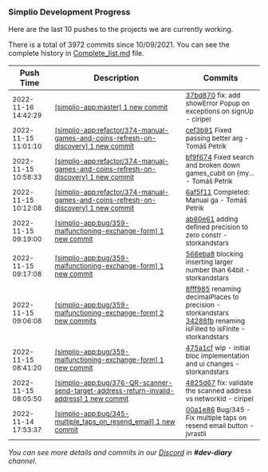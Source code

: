 
### Simplio Development Progress

Here are the last 10 pushes to the projects we are currently working.

There is a total of 3972 commits since 10/09/2021. You can see the complete history in
 [Complete_list.md](Complete_list.md) file.

| Push Time | Description | Commits |
| --- | --- | --- |
| <sub>2022-11-16 14:42:29</sub> | <sub>[[simplio-app:master] 1 new commit](https://github.com/SimplioOfficial/simplio-app/commit/37bd870c5f9bfb0b72c6e3c227d55aeca48e055c)</sub> | <sub>[37bd870](https://github.com/SimplioOfficial/simplio-app/commit/37bd870c5f9bfb0b72c6e3c227d55aeca48e055c) fix: add showError Popup on exceptions on signUp - ciripel</sub> |
| <sub>2022-11-15 11:01:10</sub> | <sub>[[simplio-app:refactor/374\-manual\-games\-and\-coins\-refresh\-on\-discovery] 1 new commit](https://github.com/SimplioOfficial/simplio-app/commit/cef3b91a7c2deb1e47f39d48bda7f6de6045ada1)</sub> | <sub>[cef3b91](https://github.com/SimplioOfficial/simplio-app/commit/cef3b91a7c2deb1e47f39d48bda7f6de6045ada1) Fixed passing better arg - Tomáš Petrík</sub> |
| <sub>2022-11-15 10:58:33</sub> | <sub>[[simplio-app:refactor/374\-manual\-games\-and\-coins\-refresh\-on\-discovery] 1 new commit](https://github.com/SimplioOfficial/simplio-app/commit/bf9f674f1a09de5fec9ff1e85725273f081bfc81)</sub> | <sub>[bf9f674](https://github.com/SimplioOfficial/simplio-app/commit/bf9f674f1a09de5fec9ff1e85725273f081bfc81) Fixed search and broken down games_cubit on {my... - Tomáš Petrík</sub> |
| <sub>2022-11-15 10:12:08</sub> | <sub>[[simplio-app:refactor/374\-manual\-games\-and\-coins\-refresh\-on\-discovery] 1 new commit](https://github.com/SimplioOfficial/simplio-app/commit/6af5f110c7ffbb26ecdb338efd10d2a9f8bc2dd3)</sub> | <sub>[6af5f11](https://github.com/SimplioOfficial/simplio-app/commit/6af5f110c7ffbb26ecdb338efd10d2a9f8bc2dd3) Completed: Manual ga - Tomáš Petrík</sub> |
| <sub>2022-11-15 09:19:00</sub> | <sub>[[simplio-app:bug/359\-malfunctioning\-exchange\-form] 1 new commit](https://github.com/SimplioOfficial/simplio-app/commit/ab60e6184d6d7197bfc5563238c92df09cb6c45d)</sub> | <sub>[ab60e61](https://github.com/SimplioOfficial/simplio-app/commit/ab60e6184d6d7197bfc5563238c92df09cb6c45d) adding defined precision to zero constr - storkandstars</sub> |
| <sub>2022-11-15 09:17:08</sub> | <sub>[[simplio-app:bug/359\-malfunctioning\-exchange\-form] 1 new commit](https://github.com/SimplioOfficial/simplio-app/commit/566eba8c6ca7f9eb0c6be8e9c822e9ccf3863ef2)</sub> | <sub>[566eba8](https://github.com/SimplioOfficial/simplio-app/commit/566eba8c6ca7f9eb0c6be8e9c822e9ccf3863ef2) blocking inserting larger number than 64bit - storkandstars</sub> |
| <sub>2022-11-15 09:06:08</sub> | <sub>[[simplio-app:bug/359\-malfunctioning\-exchange\-form] 2 new commits](https://github.com/SimplioOfficial/simplio-app/compare/475a1cff8edf...34288fb96cec)</sub> | <sub>[8fff985](https://github.com/SimplioOfficial/simplio-app/commit/8fff98598a5331fde3e3f65ea94bce4f41b344f1) renaming decimalPlaces to precision - storkandstars<br>[34288fb](https://github.com/SimplioOfficial/simplio-app/commit/34288fb96cec9d380b94c81f95fc89a1ffc75d2b) renaming isFilled to isFinite - storkandstars</sub> |
| <sub>2022-11-15 08:41:20</sub> | <sub>[[simplio-app:bug/359\-malfunctioning\-exchange\-form] 1 new commit](https://github.com/SimplioOfficial/simplio-app/commit/475a1cff8edf94dc8bd020af433fd4bd87620ac3)</sub> | <sub>[475a1cf](https://github.com/SimplioOfficial/simplio-app/commit/475a1cff8edf94dc8bd020af433fd4bd87620ac3) wip - initial bloc implementation and ui changes - storkandstars</sub> |
| <sub>2022-11-15 08:05:50</sub> | <sub>[[simplio-app:bug/376\-QR\-scanner\-send\-target\-address\-return\-invalid\-address] 1 new commit](https://github.com/SimplioOfficial/simplio-app/commit/4825d67b3b712d7be212d9b024953be2212dbaf6)</sub> | <sub>[4825d67](https://github.com/SimplioOfficial/simplio-app/commit/4825d67b3b712d7be212d9b024953be2212dbaf6) fix: validate the scanned address vs networkId - ciripel</sub> |
| <sub>2022-11-14 17:53:37</sub> | <sub>[[simplio-app:bug/345\-multiple\_taps\_on\_resend\_email] 1 new commit](https://github.com/SimplioOfficial/simplio-app/commit/00a1e86a5640f780c962c7e3f14a402f05889738)</sub> | <sub>[00a1e86](https://github.com/SimplioOfficial/simplio-app/commit/00a1e86a5640f780c962c7e3f14a402f05889738) Bug/345 - Fix multiple taps on resend email button - jvrastil</sub> |

_You can see more details and commits in our [Discord](https://discord.gg/aKhjuwZmdP) in **#dev-diary** channel._
